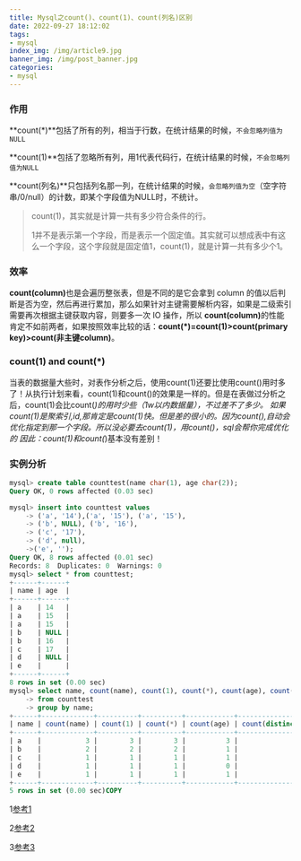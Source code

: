 ```yaml
---
title: Mysql之count()、count(1)、count(列名)区别
date: 2022-09-27 18:12:02
tags: 
- mysql
index_img: /img/article9.jpg
banner_img: /img/post_banner.jpg
categories:
- mysql
---
```


### 作用

**count(*)**包括了所有的列，相当于行数，在统计结果的时候，`不会忽略列值为NULL`

**count(1)**包括了忽略所有列，用1代表代码行，在统计结果的时候，`不会忽略列值为NULL`

**count(列名)**只包括列名那一列，在统计结果的时候，`会忽略列值为空`（空字符串/0/null）的计数，即某个字段值为NULL时，不统计。

> count(1)，其实就是计算一共有多少符合条件的行。
>
> 1并不是表示第一个字段，而是表示一个固定值。其实就可以想成表中有这么一个字段，这个字段就是固定值1，count(1)，就是计算一共有多少个1。

### 效率

<p class="note note-success">
    <b>count(column)</b>也是会遍历整张表，但是不同的是它会拿到 column 的值以后判断是否为空，然后再进行累加，那么如果针对主键需要解析内容，如果是二级索引需要再次根据主键获取内容，则要多一次 IO 操作，所以 <b>count(column)</b>的性能肯定不如前两者，如果按照效率比较的话：<b>count(*)=count(1)>count(primary key)>count(非主键column)</b>。
</p>

### count(1) and count(*)

当表的数据量大些时，对表作分析之后，使用count(1)还要比使用count()用时多了！从执行计划来看，count(1)和count()的效果是一样的。但是在表做过分析之后，count(1)会比count(*)的用时少些（1w以内数据量），不过差不了多少。
如果count(1)是聚索引,id,那肯定是count(1)快。但是差的很小的。因为count(),自动会优化指定到那一个字段。所以没必要去count(1)，用count()，sql会帮你完成优化的 因此：count(1)和count(*)基本没有差别！

### 实例分析

```sql
mysql> create table counttest(name char(1), age char(2));
Query OK, 0 rows affected (0.03 sec)

mysql> insert into counttest values
    -> ('a', '14'),('a', '15'), ('a', '15'),
    -> ('b', NULL), ('b', '16'),
    -> ('c', '17'),
    -> ('d', null),
    ->('e', '');
Query OK, 8 rows affected (0.01 sec)
Records: 8  Duplicates: 0  Warnings: 0
mysql> select * from counttest;
+------+------+
| name | age  |
+------+------+
| a    | 14   |
| a    | 15   |
| a    | 15   |
| b    | NULL |
| b    | 16   |
| c    | 17   |
| d    | NULL |
| e    |      |
+------+------+
8 rows in set (0.00 sec)
mysql> select name, count(name), count(1), count(*), count(age), count(distinct(age))
    -> from counttest
    -> group by name;
+------+-------------+----------+----------+------------+----------------------+
| name | count(name) | count(1) | count(*) | count(age) | count(distinct(age)) |
+------+-------------+----------+----------+------------+----------------------+
| a    |           3 |        3 |        3 |          3 |                    2 |
| b    |           2 |        2 |        2 |          1 |                    1 |
| c    |           1 |        1 |        1 |          1 |                    1 |
| d    |           1 |        1 |        1 |          0 |                    0 |
| e    |           1 |        1 |        1 |          1 |                    1 |
+------+-------------+----------+----------+------------+----------------------+
5 rows in set (0.00 sec)COPY

```



1[参考1](https://blog.csdn.net/iFuMI/article/details/77920767)

2[参考2](https://zhidao.baidu.com/question/1244677039964272939)

3[参考3](https://www.ikeguang.com/article/713)
